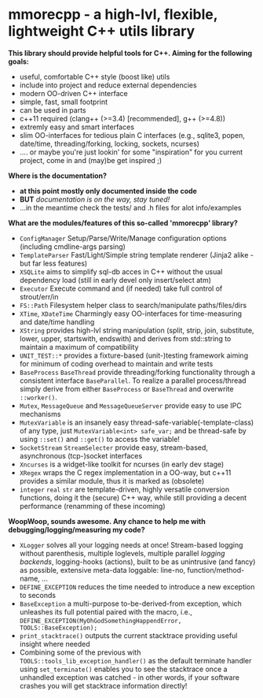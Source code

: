 mmorecpp - a high-lvl, flexible, lightweight C++ utils library
===========================================================================

**This library should provide helpful tools for C++. Aiming for the following
goals:**

* useful, comfortable C++ style (boost like) utils
* include into project and reduce external dependencies
* modern OO-driven C++ interface
* simple, fast, small footprint
* can be used in parts
* c++11 required (clang++ (>=3.4) [recommended], g++ (>=4.8))
* extremly easy and smart interfaces
* slim OO-interfaces for tedious plain C interfaces (e.g., sqlite3, popen,
  date/time, threading/forking, locking, sockets, ncurses)
* .... or maybe you're just lookin' for some "inspiration" for you current
  project, come in and (may)be get inspired ;)

**Where is the documentation?**

* **at this point mostly only documented inside the code**
* **BUT** *documentation is on the way, stay tuned!*
* ...in the meantime check the tests/ and .h files for alot info/examples


**What are the modules/features of this so-called 'mmorecpp' library?**

* `ConfigManager` Setup/Parse/Write/Manage configuration options (including
  cmdline-args parsing) 
* `TemplateParser` Fast/Light/Simple string template renderer (Jinja2 alike -
  but far less features)
* `XSQLite` aims to simplify sql-db acces in C++ without the usual dependency
  load (still in early devel only insert/select atm)
* `Executor` Execute command and (if needed) take full control of strout/err/in
* `FS::Path` Filesystem helper class to search/manipulate paths/files/dirs
* `XTime`, `XDateTime` Charmingly easy OO-interfaces for time-measuring and
  date/time handling
* `XString` provides high-lvl string manipulation (split, strip, join,
  substitute, lower, upper, startswith, endswith) and derives from std::string
  to maintain a maximum of compatibility
* `UNIT_TEST::*` provides a fixture-based (unit-)testing framework aiming for
  minimum of coding overhead to maintain and write tests
* `BaseProcess` `BaseThread` provide threading/forking functionality through a
  consistent interface `BaseParallel`. To realize a parallel process/thread
  simply derive from either `BaseProcess` or `BaseThread` and overwrite
  `::worker()`.
* `Mutex`, `MessageQueue` and `MessageQueueServer` provide easy to use IPC
  mechanisms
* `MutexVariable` is an insanely easy thread-safe-variable(-template-class) of
  any type, just `MutexVariable<int> safe_var;` and be thread-safe by using
  `::set()` and `::get()` to access the variable!
* `SocketStream` `StreamSelecter` provide easy, stream-based, asynchronous
  (tcp-)socket interfaces
* `Xncurses` is a widget-like toolkit for ncurses (in early dev stage)
* `XRegex` wraps the C regex implementation in a OO-way, but c++11 provides a
  similar module, thus it is marked as (obsolete)
* `integer` `real` `str` are template-driven, highly versatile conversion
  functions, doing it the (secure) C++ way, while still providing a decent
  performance (renamming of these incoming)

**WoopWoop, sounds awesome. Any chance to help me with debugging/logging/measuring my code?**

* `XLogger` solves all your logging needs at once! Stream-based logging without
  parenthesis, multiple loglevels, multiple parallel *logging backends*,
  logging-hooks (actions), built to be as unintrusive (and fancy) as possible,
  extensive meta-data loggable: line-no, function/method-name, ...
* `DEFINE_EXCEPTION` reduces the time needed to introduce a new exception to
  seconds
* `BaseException` a multi-purpose to-be-derived-from exception, which unleashes
  its full potential paired with the macro, i.e.,
  `DEFINE_EXCEPTION(MyOhGodSomethingHappendError, TOOLS::BaseException);` 
* `print_stacktrace()` outputs the current stacktrace providing useful insight
  where needed
* Combining some of the previous with `TOOLS::tools_lib_exception_handler()` as
  the default terminate handler using `set_terminate()` enables you to see the
  stacktrace once a unhandled exception was catched - in other words, if your
  software crashes you will get stacktrace information directly!
